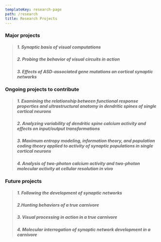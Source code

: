 ```yaml
---
templateKey: research-page
path: /research
title: Research Projects
---
```

<!--StartFragment-->

### Major projects

> ##### ***1. Synaptic basis of visual computations***
>
> ##### ***2. Probing the behavior of visual circuits in action***
>
> ##### ***3. Effects of ASD-associated gene mutations on cortical synaptic networks***

### Ongoing projects to contribute

> ##### ***1. Examining the relationship between functional response properties and ultrastructural anatomy in dendritic spines of single cortical neurons***
>
> ##### ***2. Analyzing variability of dendritic spine calcium activity and effects on input/output transformations***
>
> ##### ***3. Maximum entropy modeling, information theory, and population coding theory applied to activity of synaptic populations in single cortical neurons***
>
> ##### ***4. Analysis of two-photon calcium activity and two-photon molecular activity at cellular resolution in vivo***

### Future projects

> ##### ***1. Following the development of synaptic networks***
>
> ##### ***2.Hunting behaviors of a true carnivore***
>
> ##### ***3. Visual processing in action in a true carnivore***
>
> ##### ***4. Molecular interrogation of synaptic network development in a carnivore***
